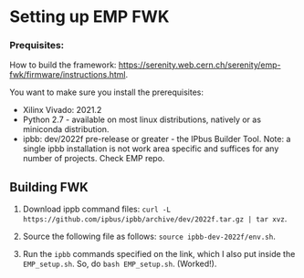 # Setting up EMP FWK

### Prequisites:
How to build the framework: https://serenity.web.cern.ch/serenity/emp-fwk/firmware/instructions.html.

You want to make sure you install the prerequisites:

* Xilinx Vivado: 2021.2
* Python 2.7 - available on most linux distributions, natively or as miniconda distribution.
* ipbb: dev/2022f pre-release or greater - the IPbus Builder Tool. Note: a single ipbb installation is not work area specific and suffices for any number of projects. Check EMP repo.

## Building FWK
1. Download ippb command files:
   `curl -L https://github.com/ipbus/ipbb/archive/dev/2022f.tar.gz | tar xvz`.

2. Source the following file as follows: `source ipbb-dev-2022f/env.sh`.

3. Run the `ipbb` commands specified on the link, which I also put inside the `EMP_setup.sh`. So, do `bash EMP_setup.sh`. (Worked!).
